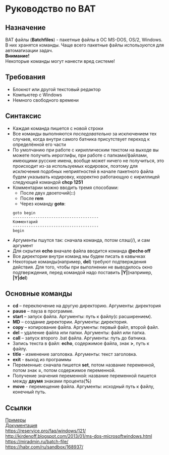 # Руководство по BAT
## Назначение
BAT файлы (**Batchfiles**) - пакетные файлы в ОС MS-DOS, OS/2, Windows.
В них хранятся команды. Чаще всего пакетные файлы используются для
автоматизации задач.  
**Внимание!**  
Некоторые команды могут нанести вред системе!
## Требования
+ Блокнот или другой текстовый редактор
+ Компьютер с Windows
+ Немного свободного времени
## Синтаксис
+ Каждая команда пишется с новой строки
+ Все команды выполняются *последовательно* за исключением тех случаев, когда внутри самого батника присутствует переход к определённой его части
+ По умолчанию при работе с кириллическим текстом на выходе вы можете получить иероглифы, при работе с папками/файлами, имеющими русские имена, вообще может ничего не получиться, это происходит из-за используемых кодировок, поэтому для исключения подобных неприятностей в начале пакетного файла будем указывать кодировку, корректно работающую с кириллицей следующей командой **chcp 1251**
+ Комментарии можно вводить тремя способами:
    * После двух двоеточий(**::**)
    * После **rem**
    * Через команду **goto**:
    ```batch
    goto begin
    --------------------------------------
    Комментарий
    --------------------------------------
    begin
    ```
+ Аргументы пшутся так: сначала команда, потом слэш(/), и сам аргумент
+ Для скрытия **echo** вначале файла вводится команда **@echo off**
+ Все директории внутри команд мы будем писать в кавычках
+ Некоторые команды(например, **del**) требуют подтверждения действия.
Для того, чтобы при выполнении не выводилось окно подтверждения,
перед командой надо поставить **|Y|**(например, **|Y|del**)
## Основные команды
* **cd** – переключение на другую директорию. Аргументы: директория
* **pause** – пауза в программе.
* **start** – запуск файла. Аргументы: путь к файлу(с расширением).
* **MD** – создание директории. Аргументы: директория.
* **copy** – копирование файла. Аргументы: первый файл, второй файл.
* **del** – удаление файла или папки. Аргументы: файл или папка.
* **call** – запуск второго .bat файла. Аргументы: путь до батника.
* Запись текста в файл: **echo**, содержимое файла, знак **>**, путь к файлу.
* **title** - изменение заголовка. Аргументы: текст заголовка.
* **exit** - выход из программы
* Переменные: сначала пишется **set**, потом название переменной, потом знак **=**, потом содержимое переменной.
* Получение значения переменной: название переменной пишется между **двумя** знаками процента(**%**)
* **move** - перемещение файла. Аргументы: исходный путь к файлу, конечный путь.
## Ссылки
[Примеры](../main/bat-example "Примеры")  
[Документация](../main/help "Документация")  
https://reservice.pro/faq/windows/121/  
http://kirdenoff.blogspot.com/2013/01/ms-dos-microsoftwindows.html  
https://miradmin.ru/batch-file/  
https://habr.com/ru/sandbox/168937/
